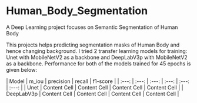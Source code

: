 # Human_Body_Segmentation
A Deep Learning project focuses on Semantic Segmentation of Human Body 

This projects helps predicting segmentation masks of Human Body and hence changing background. I tried 2 transfer learning models for training: Unet with MobileNetV2 as a backbone and DeepLabV3p with MobileNetV2 as a backbone. Performance for both of the models trained for 45 epochs is given below:

| Model       | m_iou         | precision     | recall       | f1-score     |
| :---:       | :---:         | :---: | :---: | :---:        | :---:        |
| Unet        | Content Cell  | Content Cell  | Content Cell | Content Cell |
| DeepLabV3p  | Content Cell  | Content Cell  | Content Cell | Content Cell |
